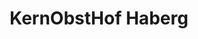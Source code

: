 ---
title: "KernObstHof Haberg"
url: /steinakirchen-am-forst/kernobsthof-haberg/
shop: Supermarkt
---
